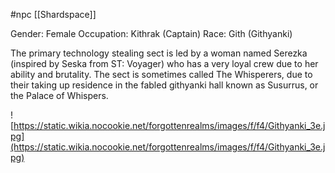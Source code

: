 #npc [[Shardspace]]

Gender: Female
Occupation: Kithrak (Captain)
Race: Gith (Githyanki)

The primary technology stealing sect is led by a woman named Serezka (inspired by Seska from ST: Voyager) who has a very loyal crew due to her ability and brutality. The sect is sometimes called The Whisperers, due to their taking up residence in the fabled githyanki hall known as Susurrus, or the Palace of Whispers.

![https://static.wikia.nocookie.net/forgottenrealms/images/f/f4/Githyanki_3e.jpg](https://static.wikia.nocookie.net/forgottenrealms/images/f/f4/Githyanki_3e.jpg)